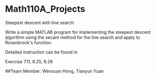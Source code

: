 # Math110A_Projects

Steepest descent with line search

Write a simple MATLAB program for implementing the steepest descent algorithm using the secant method for the line search and apply to Rosenbrock's function.

Detailed instruction can be found in 

Exercise 7.11, 8.25, 8.26

##Team Member: Wenxuan Hong, Tianyun Yuan
